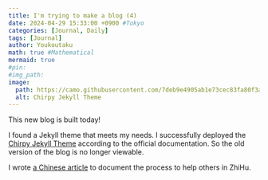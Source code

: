 ```yaml
---
title: I'm trying to make a blog (4)
date: 2024-04-29 15:33:00 +0900 #Tokyo
categories: [Journal, Daily]
tags: [Journal]
author: Youkoutaku
math: true #Mathematical
mermaid: true
#pin: 
#img_path: 
image:
  path: https://camo.githubusercontent.com/7deb9e4905ab1e73cec83fa80f3a5d0c7f613e6b522a9fdc41d5c79fad37eda8/68747470733a2f2f6368697270792d696d672e6e65746c6966792e6170702f636f6d6d6f6e732f646576696365732d6d6f636b75702e706e67
  alt: Chirpy Jekyll Theme
---
```


This new blog is built today!

I found a Jekyll theme that meets my needs. I successfully deployed the [Chirpy Jekyll Theme](https://github.com/cotes2020/jekyll-theme-chirpy/) according to the official documentation. So the old version of the blog is no longer viewable.

I wrote [a Chinese article](https://zhuanlan.zhihu.com/p/695291923) to document the process to help others in ZhiHu.
